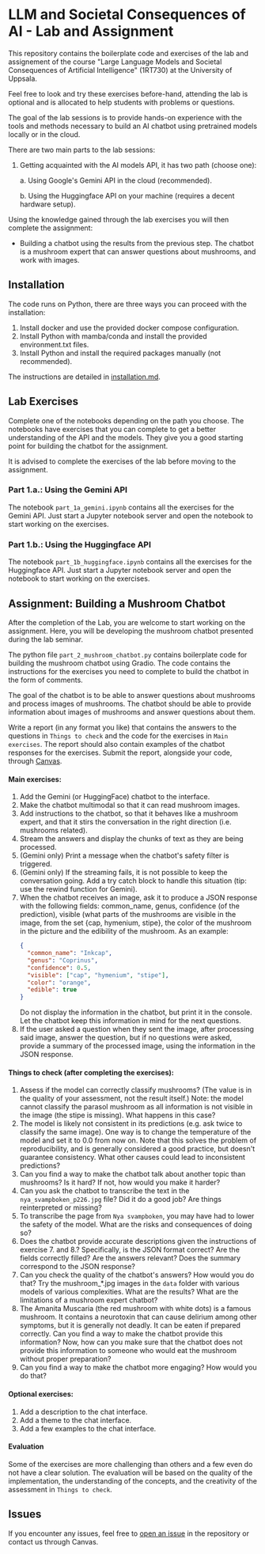 # LLM and Societal Consequences of AI - Lab and Assignment

This repository contains the boilerplate code and exercises of the lab and assignement of the
course "Large Language Models and Societal Consequences of Artificial Intelligence"
(1RT730) at the University of Uppsala.

Feel free to look and try these exercises before-hand, attending the lab is optional and
is allocated to help students with problems or questions.

The goal of the lab sessions is to provide hands-on experience with the tools and
methods necessary to build an AI chatbot using pretrained models locally or in the
cloud.

There are two main parts to the lab sessions:
1. Getting acquainted with the AI models API, it has two path (choose one):

   a. Using Google's Gemini API in the cloud (recommended).

   b. Using the Huggingface API on your machine (requires a decent hardware setup).

Using the knowledge gained through the lab exercises you will then complete the assignment: 
* Building a chatbot using the results from the previous step. The chatbot is a
   mushroom expert that can answer questions about mushrooms, and work with images.

## Installation

The code runs on Python, there are three ways you can proceed with the installation:
1. Install docker and use the provided docker compose configuration.
2. Install Python with mamba/conda and install the provided environment.txt files.
3. Install Python and install the required packages manually (not recommended).

The instructions are detailed in [installation.md](installation.md).

## Lab Exercises

Complete one of the notebooks depending on the path you choose. The notebooks
have exercises that you can complete to get a better understanding of the API and the
models. They give you a good starting point for building the chatbot for the assignment.

It is advised to complete the exercises of the lab before moving to the assignment.

### Part 1.a.: Using the Gemini API

The notebook `part_1a_gemini.ipynb` contains all the exercises for the Gemini API. Just
start a Jupyter notebook server and open the notebook to start working on the exercises.

### Part 1.b.: Using the Huggingface API

The notebook `part_1b_huggingface.ipynb` contains all the exercises for the Huggingface
API. Just start a Jupyter notebook server and open the notebook to start working on the
exercises.

## Assignment: Building a Mushroom Chatbot
After the completion of the Lab, you are welcome to start working on the assignment. 
Here, you will be developing the mushroom chatbot presented during the lab seminar.

The python file `part_2_mushroom_chatbot.py` contains boilerplate code for building the
mushroom chatbot using Gradio. The code contains the instructions for the exercises you
need to complete to build the chatbot in the form of comments.

The goal of the chatbot is to be able to answer questions about mushrooms and process
images of mushrooms. The chatbot should be able to provide information about images of
mushrooms and answer questions about them.

Write a report (in any format you like) that contains the answers to the questions in
`Things to check` and the code for the exercises in `Main exercises`. The report should
also contain examples of the chatbot responses for the exercises. Submit the report, alongside your code,
through [Canvas](https://uppsala.instructure.com/courses/94786/assignments/280275).

#### Main exercises:
 1. Add the Gemini (or HuggingFace) chatbot to the interface.
 2. Make the chatbot multimodal so that it can read mushroom images.
 3. Add instructions to the chatbot, so that it behaves like a mushroom expert, and
    that it stirs the conversation in the right direction (i.e. mushrooms related).
 4. Stream the answers and display the chunks of text as they are being processed.
 5. (Gemini only) Print a message when the chatbot's safety filter is triggered.
 6. (Gemini only) If the streaming fails, it is not possible to keep the conversation going. Add
    a try catch block to handle this situation (tip: use the rewind function for
    Gemini).
 7. When the chatbot receives an image, ask it to produce a JSON response with the
    following fields: common_name, genus, confidence (of the prediction), visible
    (what parts of the mushrooms are visible in the image, from the set {cap,
    hymenium, stipe}, the color of the mushroom in the picture and the edibility of
    the mushroom.
    As an example:
    ```json
    {
      "common_name": "Inkcap",
      "genus": "Coprinus",
      "confidence": 0.5,
      "visible": ["cap", "hymenium", "stipe"],
      "color": "orange",
      "edible": true
    }
    ```
    Do not display the information in the chatbot, but print it in the console.
    Let the chatbot keep this information in mind for the next questions.
 8. If the user asked a question when they sent the image, after processing said image,
    answer the question, but if no questions were asked, provide a summary of the
    processed image, using the information in the JSON response.

#### Things to check (after completing the exercises):
 1. Assess if the model can correctly classify mushrooms? (The value is in the
    quality of your assessment, not the result itself.)
    Note: the model cannot classify the parasol mushroom as all information is not
    visible in the image (the stipe is missing). What happens in this case?
 2. The model is likely not consistent in its predictions (e.g. ask twice to classify
    the same image). One way is to change the temperature of the model and set it to 0.0
    from now on. Note that this solves the problem of reproducibility, and is generally
    considered a good practice, but doesn't guarantee consistency. What other causes
    could lead to inconsistent predictions?
 2. Can you find a way to make the chatbot talk about another topic than mushrooms?
    Is it hard? If not, how would you make it harder?
 3. Can you ask the chatbot to transcribe the text in the `nya_svampboken_p226.jpg`
    file? Did it do a good job? Are things reinterpreted or missing?
 4. To transcribe the page from `Nya svampboken`, you may have had to lower the safety
    of the model. What are the risks and consequences of doing so?
 5. Does the chatbot provide accurate descriptions given the instructions of
    exercise 7. and 8.? Specifically, is the JSON format correct? Are the fields
    correctly filled? Are the answers relevant? Does the summary correspond to the
    JSON response?
 6. Can you check the quality of the chatbot's answers? How would you do that? Try
    the mushroom_*.jpg images in the `data` folder with various models of various
    complexities. What are the results? What are the limitations of a mushroom expert
    chatbot?
 7. The Amanita Muscaria (the red mushroom with white dots) is a famous mushroom. It
    contains a neurotoxin that can cause delirium among other symptoms, but it is
    generally not deadly. It can be eaten if prepared correctly. Can you find a way to
    make the chatbot provide this information? Now, how can you make sure that the
    chatbot does not provide this information to someone who would eat the mushroom
    without proper preparation?
 7. Can you find a way to make the chatbot more engaging? How would you do that?

#### Optional exercises:
 1. Add a description to the chat interface.
 2. Add a theme to the chat interface.
 3. Add a few examples to the chat interface.

#### Evaluation

Some of the exercises are more challenging than others and a few even do not have a
clear solution. The evaluation will be based on the quality of the implementation, the
understanding of the concepts, and the creativity of the assessment in `Things to check`.

## Issues

If you encounter any issues, feel free to
[open an issue](https://github.com/npielawski/llm-mushroom-chatbot/issues) in the
repository or contact us through Canvas.
